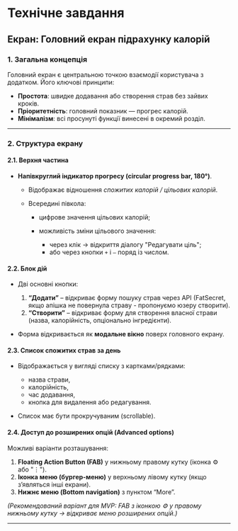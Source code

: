 # Технічне завдання

## Екран: **Головний екран підрахунку калорій**

### 1. Загальна концепція

Головний екран є центральною точкою взаємодії користувача з додатком. Його ключові принципи:

* **Простота**: швидке додавання або створення страв без зайвих кроків.
* **Пріоритетність**: головний показник — прогрес калорій.
* **Мінімалізм**: всі просунуті функції винесені в окремий розділ.

---

### 2. Структура екрану

#### 2.1. Верхня частина

* **Напівкруглий індикатор прогресу (circular progress bar, 180°)**.

  * Відображає відношення *спожитих калорій / цільових калорій*.
  * Всередині півкола:

    * цифрове значення цільових калорій;
    * можливість зміни цільового значення:

      * через клік → відкриття діалогу "Редагувати ціль";
      * або через кнопки `+` і `–` поряд із числом.

#### 2.2. Блок дій

* Дві основні кнопки:

  1. **“Додати”** – відкриває форму пошуку страв через API (FatSecret, якщо апішка не повернула страву - пропонуємо юзеру створити).
  2. **“Створити”** – відкриває форму для створення власної страви (назва, калорійність, опціонально інгредієнти).
* Форма відкривається як **модальне вікно** поверх головного екрану.

#### 2.3. Список спожитих страв за день

* Відображається у вигляді списку з картками/рядками:

  * назва страви,
  * калорійність,
  * час додавання,
  * кнопка для видалення або редагування.
* Список має бути прокручуваним (scrollable).

#### 2.4. Доступ до розширених опцій (Advanced options)

Можливі варіанти розташування:

1. **Floating Action Button (FAB)** у нижньому правому кутку (іконка ⚙️ або "⋮").
2. **Іконка меню (бургер-меню)** у верхньому лівому кутку (якщо з’являться інші екрани).
3. **Нижнє меню (Bottom navigation)** з пунктом “More”.

*(Рекомендований варіант для MVP: FAB з іконкою ⚙️ у правому нижньому кутку → відкриває меню розширених опцій.)*

---


